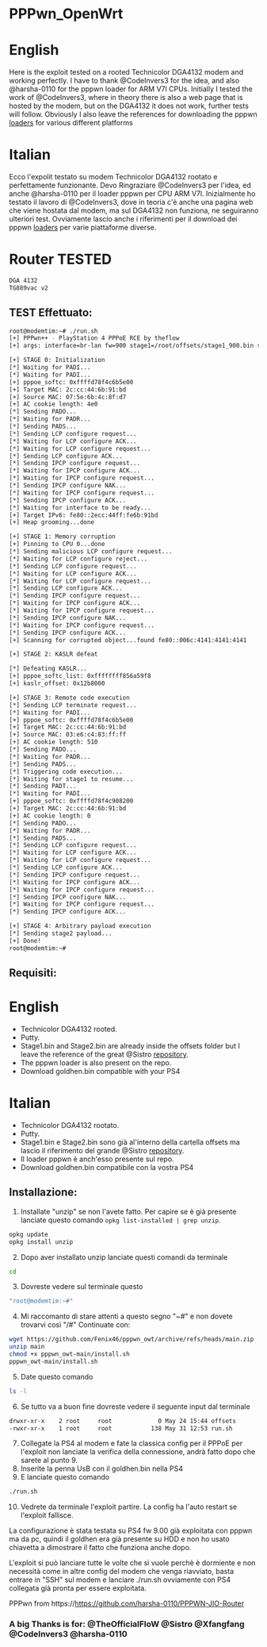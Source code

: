 # PPPwn_OpenWrt

# English

Here is the exploit tested on a rooted Technicolor DGA4132 modem and working perfectly. I have to thank @CodeInvers3 for the idea, and also @harsha-0110 for the pppwn loader for ARM V7l CPUs. Initially I tested the work of @CodeInvers3, where in theory there is also a web page that is hosted by the modem, but on the DGA4132 it does not work, further tests will follow. Obviously I also leave the references for downloading the pppwn [loaders](https://nightly.link/xfangfang/PPPwn_cpp/workflows/ci.yaml/main) for various different platforms 

# Italian

Ecco l'expolit testato su modem Technicolor DGA4132 rootato e perfettamente funzionante. Devo Ringraziare @CodeInvers3 per l'idea, ed anche @harsha-0110 per il loader pppwn per CPU ARM V7l. Inizialmente ho testato il lavoro di @CodeInvers3, dove in teoria c'è anche una pagina web che viene hostata dal modem, ma sul DGA4132 non funziona, ne seguiranno ulteriori test. Ovviamente lascio anche i riferimenti per il download dei pppwn [loaders](https://nightly.link/xfangfang/PPPwn_cpp/workflows/ci.yaml/main) per varie piattaforme diverse.

# Router TESTED
```sh
DGA 4132
TG889vac v2
```

## TEST Effettuato:

```sh
root@modemtim:~# ./run.sh
[+] PPPwn++ - PlayStation 4 PPPoE RCE by theflow
[+] args: interface=br-lan fw=900 stage1=/root/offsets/stage1_900.bin stage2=/root/offsets/stage2_900.bin auto-retry=on

[+] STAGE 0: Initialization
[*] Waiting for PADI...
[*] Waiting for PADI...
[+] pppoe_softc: 0xffffd78f4c6b5e00
[+] Target MAC: 2c:cc:44:6b:91:bd
[+] Source MAC: 07:5e:6b:4c:8f:d7
[+] AC cookie length: 4e0
[*] Sending PADO...
[*] Waiting for PADR...
[*] Sending PADS...
[*] Sending LCP configure request...
[*] Waiting for LCP configure ACK...
[*] Waiting for LCP configure request...
[*] Sending LCP configure ACK...
[*] Sending IPCP configure request...
[*] Waiting for IPCP configure ACK...
[*] Waiting for IPCP configure request...
[*] Sending IPCP configure NAK...
[*] Waiting for IPCP configure request...
[*] Sending IPCP configure ACK...
[*] Waiting for interface to be ready...
[+] Target IPv6: fe80::2ecc:44ff:fe6b:91bd
[+] Heap grooming...done

[+] STAGE 1: Memory corruption
[+] Pinning to CPU 0...done
[*] Sending malicious LCP configure request...
[*] Waiting for LCP configure reject...
[*] Sending LCP configure request...
[*] Waiting for LCP configure ACK...
[*] Waiting for LCP configure request...
[*] Sending LCP configure ACK...
[*] Sending IPCP configure request...
[*] Waiting for IPCP configure ACK...
[*] Waiting for IPCP configure request...
[*] Sending IPCP configure NAK...
[*] Waiting for IPCP configure request...
[*] Sending IPCP configure ACK...
[+] Scanning for corrupted object...found fe80::006c:4141:4141:4141

[+] STAGE 2: KASLR defeat

[*] Defeating KASLR...
[+] pppoe_softc_list: 0xffffffff856a59f8
[+] kaslr_offset: 0x12b8000

[+] STAGE 3: Remote code execution
[*] Sending LCP terminate request...
[*] Waiting for PADI...
[+] pppoe_softc: 0xffffd78f4c6b5e00
[+] Target MAC: 2c:cc:44:6b:91:bd
[+] Source MAC: 03:e6:c4:83:ff:ff
[+] AC cookie length: 510
[*] Sending PADO...
[*] Waiting for PADR...
[*] Sending PADS...
[*] Triggering code execution...
[*] Waiting for stage1 to resume...
[*] Sending PADT...
[*] Waiting for PADI...
[+] pppoe_softc: 0xffffd78f4c908200
[+] Target MAC: 2c:cc:44:6b:91:bd
[+] AC cookie length: 0
[*] Sending PADO...
[*] Waiting for PADR...
[*] Sending PADS...
[*] Sending LCP configure request...
[*] Waiting for LCP configure ACK...
[*] Waiting for LCP configure request...
[*] Sending LCP configure ACK...
[*] Sending IPCP configure request...
[*] Waiting for IPCP configure ACK...
[*] Waiting for IPCP configure request...
[*] Sending IPCP configure NAK...
[*] Waiting for IPCP configure request...
[*] Sending IPCP configure ACK...

[+] STAGE 4: Arbitrary payload execution
[*] Sending stage2 payload...
[+] Done!
root@modemtim:~#
```

## Requisiti:

# English

- Technicolor DGA4132 rooted.
- Putty.
- Stage1.bin and Stage2.bin are already inside the offsets folder but I leave the reference of the great @Sistro [repository](https://github.com/SiSTR0/PPPwn/releases).
- The pppwn loader is also present on the repo.
- Download goldhen.bin compatible with your PS4

# Italian

- Technicolor DGA4132 rootato.
- Putty.
- Stage1.bin e Stage2.bin sono già al'interno della cartella offsets ma lascio il riferimento del grande @Sistro [repository](https://github.com/SiSTR0/PPPwn/releases).
- Il loader pppwn è anch'esso presente sul repo.
- Download goldhen.bin compatibile con la vostra PS4

## Installazione:

1. Installate "unzip" se non l'avete fatto. Per capire se è già presente lanciate questo comando `opkg list-installed | grep unzip`.
```sh
opkg update
opkg install unzip
```
2. Dopo aver installato unzip lanciate questi comandi da terminale
```sh
cd
```
3. Dovreste vedere sul terminale questo
```sh
"root@modemtim:~#"
```
4. Mi raccomanto di stare attenti a questo segno "~#" e non dovete trovarvi così "/#"
Continuate con:
```sh
wget https://github.com/Fenix46/pppwn_owt/archive/refs/heads/main.zip
unzip main
chmod +x pppwn_owt-main/install.sh
pppwn_owt-main/install.sh
```
5. Date questo comando
```sh
ls -l
```
6. Se tutto va a buon fine dovreste vedere il seguente input dal terminale
```sh
drwxr-xr-x    2 root     root             0 May 24 15:44 offsets
-rwxr-xr-x    1 root     root           138 May 31 12:53 run.sh
```
7. Collegate la PS4 al modem e fate la classica config per il PPPoE per l'exploit non lanciate la verifica della connessione, andrà fatto dopo che sarete al punto 9.
8. Inserite la penna UsB con il goldhen.bin nella PS4
9. E lanciate questo comando
```sh
./run.sh
```
10. Vedrete da terminale l'exploit partire. La config ha l'auto restart se l'exploit fallisce. 

La configurazione è stata testata su PS4 fw 9.00 già exploitata con pppwn ma da pc, quindi il goldhen era già presente su HDD e non ho usato chiavetta a dimostrare il fatto che funziona anche dopo.

L'exploit si può lanciare tutte le volte che si vuole perchè è dormiente e non necessità come in altre config del modem che venga riavviato, basta entrare in "SSH" sul modem e lanciare ./run.sh ovviamente con PS4 collegata già pronta per essere exploitata.

PPPwn from https://https://github.com/harsha-0110/PPPWN-JIO-Router

### A big Thanks is for: @TheOfficialFloW @Sistro @Xfangfang @CodeInvers3 @harsha-0110
